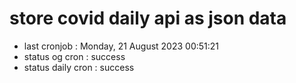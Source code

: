 # store covid daily api as json data

- last cronjob : Monday, 21 August 2023 00:51:21
- status og cron : success
- status daily cron : success
      
      